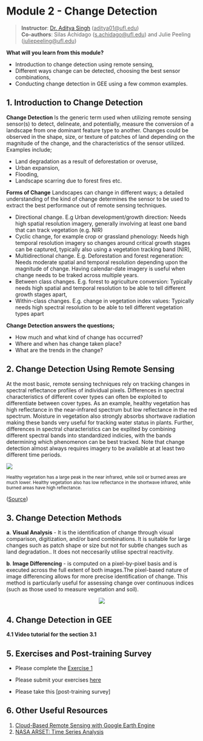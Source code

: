 # Module 2 - Change Detection

> **Instructor**: [Dr. Aditya Singh](https://abe.ufl.edu/people/faculty/aditya-singh/) (<ins>aditya01@<i></i>ufl.edu</ins>) <br>
> **Co-authors**: Silas Achidago (<ins>s.achidago@<i></i>ufl.edu</ins>) and Julie Peeling (<ins>juliepeeling@<i></i>ufl.edu</ins>)

**What will you learn from this module?**
- Introduction to change detection using remote sensing,
- Different ways change can be detected, choosing the best sensor combinations,
- Conducting change detection in GEE using a few common examples.

## 1. Introduction to Change Detection
**Change Detection** Is the generic term used when utilizing remote sensing sensor(s) to detect, delineate, and potentially, measure the conversion of a landscape from one dominant feature type to another. Changes could be observed in the shape, size, or texture of patches of land depending on the magnitude of the change, and the characteristics of the sensor utilized. Examples include;
- Land degradation as a result of deforestation or overuse,
- Urban expansion,
- Flooding,
- Landscape scarring due to forest fires etc.

**Forms of Change** Landscapes can change in different ways; a detailed understanding of the kind of change determines the sensor to be used to extract the best performance out of remote sensing techniques.
- Directional change. E.g Urban development/growth direction: Needs high spatial resolution imagery, generally involving at least one band that can track vegetation (e.g. NIR)
- Cyclic change, for example crop or grassland phenology: Needs high temporal resolution imagery so changes around critical growth stages can be captured, typically also using a vegetation tracking band (NIR),
- Multidirectional change. E.g. Deforestation and forest regeneration: Needs moderate spatial and temporal resolution depending upon the magnitude of change. Having calendar-date imagery is useful when change needs to be traked across multiple years.
- Between class changes. E.g. forest to agriculture conversion: Typically needs high spatial and temporal resolution to be able to tell different growth stages apart,
- Within-class changes. E.g. change in vegetation index values: Typically needs high spectral resolution to be able to tell different vegetation types apart

**Change Detection answers the questions;**
- How much and what kind of change has occurred?
- Where and when has change taken place?
- What are the trends in the change?

## 2. Change Detection Using Remote Sensing
At the most basic, remote sensing techniques rely on tracking changes in spectral reflectance profiles of individual pixels. Differences in spectral characteristics of different cover types can often be exploited to differentiate between cover types. As an example, healthy vegetation has high reflectance in the near-infrared spectrum but low reflectance in the red spectrum. Moisture in vegetation also strongly absorbs shortwave radiation making these bands very useful for tracking water status in plants. Further, differences in spectral characteristics can be explited by combining different spectral bands into standardized indicies, with the bands determining which phenomenon can be best tracked. Note that change detection almost always requires imagery to be available at at least two different time periods.

<p align="left">
<img src="https://user-images.githubusercontent.com/85199074/194796915-95e941ba-75d1-4c58-aa52-2462e10d18ba.jpg">
</p>
<sub> Healthy vegetation has a large peak in the near infrared, while soil or burned areas are much lower. Healthy vegetation also has low reflectance in the shortwave infrared, while burned areas have high reflectance.</sub>

([Source](https://appliedsciences.nasa.gov/join-mission/training/english/arset-using-google-earth-engine-land-monitoring-applications))<br>

## 3. Change Detection Methods
**a**.  **Visual Analysis** - It is the identification of change through visual comparison, digitization, and/or band combinations. It is suitable for large changes such as patch shape or size but not for subtle changes such as land degradation.. It does not neccesarily utilise spectral reactivity.

**b**.  **Image Differencing** - is computed on a pixel-by-pixel basis and is executed across the full extent of both images.The pixel-based nature of image differencing allows for more precise identification of change. This method is particularly useful for assessing change over continuous indices (such as those used to measure vegetation and soil). 
<p align="center">
<img src="https://user-images.githubusercontent.com/85199074/194987983-817db71d-207d-4624-a9bc-fcaf350750c9.png">
</p>


 
## 4. Change Detection in GEE



**4.1 Video tutorial for the section 3.1** <br>
   

## 5. Exercises and Post-training Survey

- Please complete the [Exercise 1](https://github.com/ecodynlab/GALUP/blob/main/ExercisesM2/Exercise3.md)
  
- Please submit your exercises [here](https://github.com/SERVIR-WA/GALUP/issues/new?assignees=Achidago&labels=Exercise+W4M2&template=w4m2-exercise-submission.md&title=Workshop+4xercise+2+%5Breplace+with+your+name%5D)

- Please take this [post-training survey]

## 6. Other Useful Resources
 1. [Cloud-Based Remote Sensing with Google Earth Engine](https://www.eefabook.org/go-to-the-book.html)<br>
 2. [NASA ARSET: Time Series Analysis](https://www.youtube.com/watch?v=RqVselZ5hKM&t=3695s)<br>
